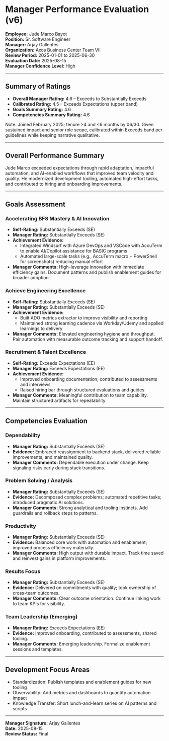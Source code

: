 # Manager Performance Evaluation (v6)

**Employee:** Jude Marco Bayot  
**Position:** Sr. Software Engineer  
**Manager:** Arjay Gallentes  
**Organization:** Axos Business Center Team VII  
**Review Period:** 2025-01-01 to 2025-06-30  
**Evaluation Date:** 2025-08-15  
**Manager Confidence Level:** High

---

## Summary of Ratings
- **Overall Manager Rating:** 4.6 – Exceeds to Substantially Exceeds
- **Calibrated Rating:** 4.5 – Exceeds Expectations (upper band)
- **Goals Summary Rating:** 4.6
- **Competencies Summary Rating:** 4.6

Note: Joined February 2025; tenure >4 and <6 months by 06/30. Given sustained impact and senior role scope, calibrated within Exceeds band per guidelines while keeping narrative qualitative.

---

## Overall Performance Summary
Jude Marco exceeded expectations through rapid adaptation, impactful automation, and AI-enabled workflows that improved team velocity and quality. He modernized development tooling, automated high-effort tasks, and contributed to hiring and onboarding improvements.

---

## Goals Assessment

### Accelerating BFS Mastery & AI Innovation
- **Self-Rating:** Substantially Exceeds (SE)
- **Manager Rating:** Substantially Exceeds (SE)
- **Achievement Evidence:**
  - Integrated Windsurf with Azure DevOps and VSCode with AccuTerm to enable AI/Copilot assistance for BASIC programs
  - Automated large-scale tasks (e.g., AccuTerm macro + PowerShell for screenshots) reducing manual effort
- **Manager Comments:** High-leverage innovation with immediate efficiency gains. Document patterns and publish enablement guides for broader adoption.

### Achieve Engineering Excellence
- **Self-Rating:** Substantially Exceeds (SE)
- **Manager Rating:** Substantially Exceeds (SE)
- **Achievement Evidence:**
  - Built ADO metrics extractor to improve visibility and reporting
  - Maintained strong learning cadence via Workday/Udemy and applied learnings to delivery
- **Manager Comments:** Elevated engineering hygiene and throughput. Pair automation with measurable outcome tracking and support handoff.

### Recruitment & Talent Excellence
- **Self-Rating:** Exceeds Expectations (EE)
- **Manager Rating:** Exceeds Expectations (EE)
- **Achievement Evidence:**
  - Improved onboarding documentation; contributed to assessments and interviews
  - Raised hiring bar through structured evaluations and guides
- **Manager Comments:** Meaningful contribution to team capability. Maintain structured artifacts for repeatability.

---

## Competencies Evaluation

### Dependability
- **Manager Rating:** Substantially Exceeds (SE)
- **Evidence:** Embraced reassignment to backend stack, delivered reliable improvements, and maintained quality.
- **Manager Comments:** Dependable execution under change. Keep signaling risks early during stack transitions.

### Problem Solving / Analysis
- **Manager Rating:** Substantially Exceeds (SE)
- **Evidence:** Decomposed complex problems; automated repetitive tasks; introduced pragmatic AI solutions.
- **Manager Comments:** Strong analytical and tooling instincts. Add guardrails and rollback steps to patterns.

### Productivity
- **Manager Rating:** Substantially Exceeds (SE)
- **Evidence:** Balanced core work with automation and enablement; improved process efficiency materially.
- **Manager Comments:** High output with durable impact. Track time saved and reinvest gains in platform improvements.

### Results Focus
- **Manager Rating:** Substantially Exceeds (SE)
- **Evidence:** Delivered on commitments with quality; took ownership of cross-team outcomes.
- **Manager Comments:** Clear outcome orientation. Continue linking work to team KPIs for visibility.

### Team Leadership (Emerging)
- **Manager Rating:** Exceeds Expectations (EE)
- **Evidence:** Improved onboarding, contributed to assessments, shared tooling.
- **Manager Comments:** Emerging leadership. Formalize enablement sessions and templates.

---

## Development Focus Areas
- Standardization: Publish templates and enablement guides for new tooling
- Observability: Add metrics and dashboards to quantify automation impact
- Knowledge Transfer: Short lunch-and-learn series on AI patterns and scripts

---

**Manager Signature:** Arjay Gallentes  
**Date:** 2025-08-15  
**Review Status:** Final

